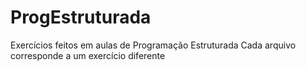 # ProgEstruturada
Exercícios feitos em aulas de Programação Estruturada
Cada arquivo corresponde a um exercício diferente
